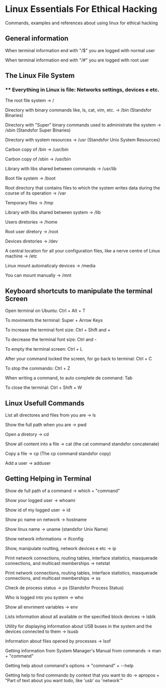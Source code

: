# Linux Essentials For Ethical Hacking
Commands, examples and references about using linux for ethical hacking

## General information
When terminal information end with "/$" you are logged with normal user

When terminal information end with "/#" you are logged with root user

## The Linux File System
### ** Everything in Linux is file: Networks settings, devices e etc.
The root file system -> /

Directory with binary commands like, ls, cat, vim, etc. -> /bin (Standsfor Binaries)

Directory with "Super" binary commands used to administrate the system -> /sbin (Standsfor Super Binaries)

Directory with system resources -> /usr (Standsfor Unix System Resources)

Carbon copy of /bin -> /usr/bin

Carbon copy of /sbin -> /usr/bin

Library with libs shared between commands -> /usr/lib

Boot file system -> /boot

Root directory that contains files to which the system writes data during the course of its operation -> /var

Temporary files -> /tmp

Library with libs shared between system -> /lib

Users diretories -> /home

Root user diretory -> /root

Devices diretories -> /dev

A central location for all your configuration files, like a nerve centre of Linux machine -> /etc

Linux mount automaticaly devices -> /media

You can mount manually -> /mnt


## Keyboard shortcuts to manipulate the terminal Screen
Open terminal on Ubuntu: Ctrl + Alt + T

To moviments the terminal: Super + Arrow Keys

To increase the terminal font size: Ctrl + Shift and +

To decrease the terminal font size: Ctrl and -

To empty the terminal screen: Ctrl + L

After your command locked the screen, for go back to terminal: Ctrl + C

To stop the commando: Ctrl + Z

When writing a command, to auto complete de command: Tab

To close the terminal: Ctrl + Shift + W


## Linux Usefull Commands
List all directores and files from you are -> ls

Show the full path when you are -> pwd

Open a diretory -> cd

Show all content into a file -> cat (the cat command standsfor concatenate)

Copy a file -> cp (The cp command standsfor copy)

Add a user -> adduser

## Getting Helping in Terminal
Show de full path of a command -> which + "command"

Show your logged user -> whoami

Show id of my logged user -> id

Show pc name on network -> hostname

Show linux name -> uname (standsfor Unix Name)

Show network informations -> ifconfig

Show, manipulate routting, network devices e etc -> ip

Print network connections, routing tables, interface statistics, masquerade connections, and multicast memberships -> netstat

Print network connections, routing tables, interface statistics, masquerade connections, and multicast memberships -> ss

Check de process status -> ps (Standsfor Process Status)

Who is logged into you system -> who

Show all envriment variables -> env

Lists information about all available or the specified block  devices -> lsblk

Utility for displaying information about USB buses in the system and the devices  connected to them -> lsusb

Information about files opened by processes -> lsof

Getting information from System Manager's Manual from commands -> man + "command"

Getting help about command's options -> "command" + --help

Getting help to find commando by context that you want to do -> apropos + "Part of text about you want todo, like 'usb' ou 'network'"